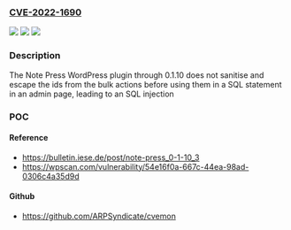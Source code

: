 ### [CVE-2022-1690](https://cve.mitre.org/cgi-bin/cvename.cgi?name=CVE-2022-1690)
![](https://img.shields.io/static/v1?label=Product&message=Note%20Press&color=blue)
![](https://img.shields.io/static/v1?label=Version&message=0.1.10%3C%3D%200.1.10%20&color=brighgreen)
![](https://img.shields.io/static/v1?label=Vulnerability&message=CWE-89%20SQL%20Injection&color=brighgreen)

### Description

The Note Press WordPress plugin through 0.1.10 does not sanitise and escape the ids from the bulk actions before using them in a SQL statement in an admin page, leading to an SQL injection

### POC

#### Reference
- https://bulletin.iese.de/post/note-press_0-1-10_3
- https://wpscan.com/vulnerability/54e16f0a-667c-44ea-98ad-0306c4a35d9d

#### Github
- https://github.com/ARPSyndicate/cvemon


